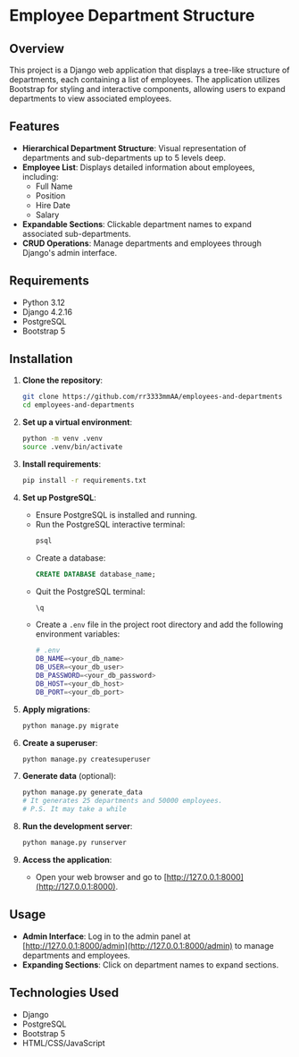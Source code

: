 # Employee Department Structure

## Overview

This project is a Django web application that displays a tree-like structure of departments, each containing a list of employees. The application utilizes Bootstrap for styling and interactive components, allowing users to expand departments to view associated employees.

## Features

- **Hierarchical Department Structure**: Visual representation of departments and sub-departments up to 5 levels deep.
- **Employee List**: Displays detailed information about employees, including:
  - Full Name
  - Position
  - Hire Date
  - Salary
- **Expandable Sections**: Clickable department names to expand associated sub-departments.
- **CRUD Operations**: Manage departments and employees through Django's admin interface.

## Requirements

- Python 3.12
- Django 4.2.16
- PostgreSQL
- Bootstrap 5

## Installation

1. **Clone the repository**:
    ```bash
    git clone https://github.com/rr3333mmAA/employees-and-departments
    cd employees-and-departments
    ```

2. **Set up a virtual environment**:
    ```bash
    python -m venv .venv
    source .venv/bin/activate
    ```

3. **Install requirements**:
    ```bash
    pip install -r requirements.txt
    ```

4. **Set up PostgreSQL**:
   - Ensure PostgreSQL is installed and running.
   - Run the PostgreSQL interactive terminal:
     ```bash
     psql
     ```
   - Create a database:
     ```sql
     CREATE DATABASE database_name;
     ```
   - Quit the PostgreSQL terminal:
     ```sql
     \q
     ```
   - Create a `.env` file in the project root directory and add the following environment variables:
     ```bash
     # .env
     DB_NAME=<your_db_name>
     DB_USER=<your_db_user>
     DB_PASSWORD=<your_db_password>
     DB_HOST=<your_db_host>
     DB_PORT=<your_db_port>
     ```

5. **Apply migrations**:
    ```bash
    python manage.py migrate
    ```

6. **Create a superuser**:
    ```bash
    python manage.py createsuperuser
    ```
   
7. **Generate data** (optional):
    ```bash
    python manage.py generate_data   
    # It generates 25 departments and 50000 employees.
    # P.S. It may take a while
    ```

8. **Run the development server**:
    ```bash
    python manage.py runserver
    ```

9. **Access the application**:
   - Open your web browser and go to [http://127.0.0.1:8000](http://127.0.0.1:8000).

## Usage

- **Admin Interface**: Log in to the admin panel at [http://127.0.0.1:8000/admin](http://127.0.0.1:8000/admin) to manage departments and employees.
- **Expanding Sections**: Click on department names to expand sections.

## Technologies Used

- Django
- PostgreSQL
- Bootstrap 5
- HTML/CSS/JavaScript
